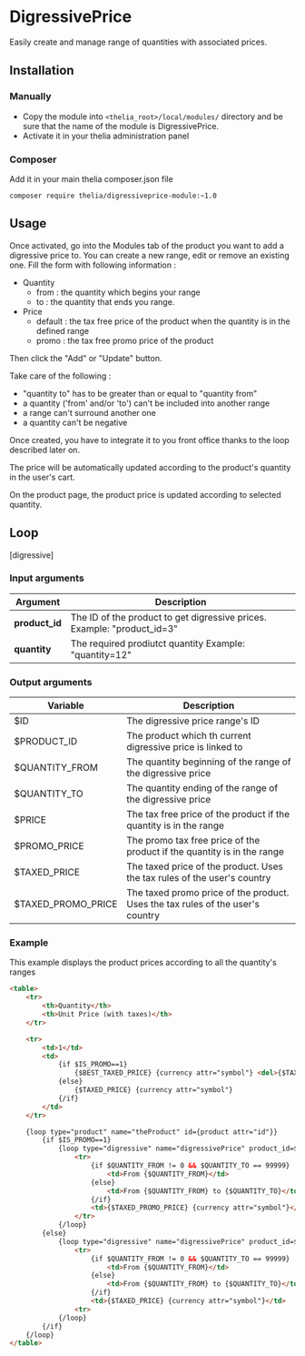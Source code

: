 # DigressivePrice

Easily create and manage range of quantities with associated prices.


## Installation

### Manually

* Copy the module into ```<thelia_root>/local/modules/``` directory and be sure that the name of the module is DigressivePrice.
* Activate it in your thelia administration panel

### Composer

Add it in your main thelia composer.json file

```
composer require thelia/digressiveprice-module:~1.0
```

## Usage

Once activated, go into the Modules tab of the product you want to add a digressive price to.
You can create a new range, edit or remove an existing one.
Fill the form with following information :

- Quantity
    - from : the quantity which begins your range
    - to : the quantity that ends you range.
- Price
    - default : the tax free price of the product when the quantity is in the defined range
    - promo : the tax free promo price of the product

Then click the "Add" or "Update" button.

Take care of the following :

- "quantity to" has to be greater than or equal to "quantity from"
- a quantity ('from' and/or 'to') can't be included into another range
- a range can't surround another one
- a quantity can't be negative

Once created, you have to integrate it to you front office thanks to the loop described later on.

The price will be automatically updated according to the product's quantity in the user's cart.

On the product page, the product price is updated according to selected quantity. 

## Loop

[digressive]

### Input arguments

|Argument |Description |
|---      |--- |
|**product_id** | The ID of the product to get digressive prices. Example: "product_id=3" |
|**quantity** | The required prodiutct quantity Example: "quantity=12" |

### Output arguments

|Variable   |Description |
|---        |--- |
|$ID                | The digressive price range's ID |
|$PRODUCT_ID        | The product which th current digressive price is linked to |
|$QUANTITY_FROM     | The quantity beginning of the range of the digressive price |
|$QUANTITY_TO       | The quantity ending of the range of the digressive price |
|$PRICE             | The tax free price of the product if the quantity is in the range |
|$PROMO_PRICE       | The promo tax free price of the product if the quantity is in the range |
|$TAXED_PRICE       | The taxed price of the product. Uses the tax rules of the user's country |
|$TAXED_PROMO_PRICE | The taxed promo price of the product. Uses the tax rules of the user's country |

### Example

This example displays the product prices according to all the quantity's ranges

```html
<table>
    <tr>
        <th>Quantity</th>
        <th>Unit Price (with taxes)</th>
    </tr>

    <tr>
        <td>1</td>
        <td>
            {if $IS_PROMO==1}
                {$BEST_TAXED_PRICE} {currency attr="symbol"} <del>{$TAXED_PRICE} {currency attr="symbol"}</del>
            {else}
                {$TAXED_PRICE} {currency attr="symbol"}
            {/if}
        </td>
    </tr>

    {loop type="product" name="theProduct" id={product attr="id"}}
        {if $IS_PROMO==1}
            {loop type="digressive" name="digressivePrice" product_id=$ID}
                <tr>
                    {if $QUANTITY_FROM != 0 && $QUANTITY_TO == 99999}
                        <td>From {$QUANTITY_FROM}</td>
                    {else}
                        <td>From {$QUANTITY_FROM} to {$QUANTITY_TO}</td>
                    {/if}
                    <td>{$TAXED_PROMO_PRICE} {currency attr="symbol"}</td>
                </tr>
            {/loop}
        {else}
            {loop type="digressive" name="digressivePrice" product_id=$ID}
                <tr>
                    {if $QUANTITY_FROM != 0 && $QUANTITY_TO == 99999}
                        <td>From {$QUANTITY_FROM}</td>
                    {else}
                        <td>From {$QUANTITY_FROM} to {$QUANTITY_TO}</td>
                    {/if}
                    <td>{$TAXED_PRICE} {currency attr="symbol"}</td>
                <tr>
            {/loop}
        {/if}
    {/loop}
</table>
```
